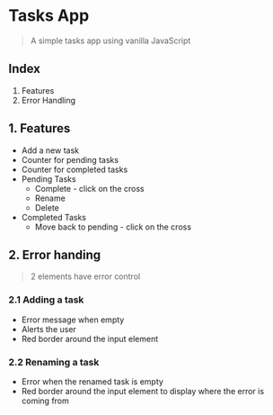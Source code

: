 # Tasks App

> A simple tasks app using vanilla JavaScript 

## Index
1. Features
2. Error Handling 

## 1. Features 
- Add a new task 
- Counter for pending tasks
- Counter for completed tasks 
- Pending Tasks 
  - Complete - click on the cross 
  - Rename
  - Delete
- Completed Tasks 
  - Move back to pending - click on the cross

## 2. Error handing 
> 2 elements have error control

### 2.1 Adding a task 
- Error message when empty
- Alerts the user
- Red border around the input element 

### 2.2 Renaming a task 
- Error when the renamed task is empty 
- Red border around the input element to display where the error is coming from 
